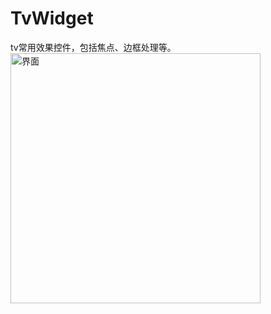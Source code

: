 # TvWidget
tv常用效果控件，包括焦点、边框处理等。
<img src="https://github.com/evilbinary/TvWidget/raw/master/data/device-shot1.png" alt="界面" style="max-width:400px;" width="400px" />